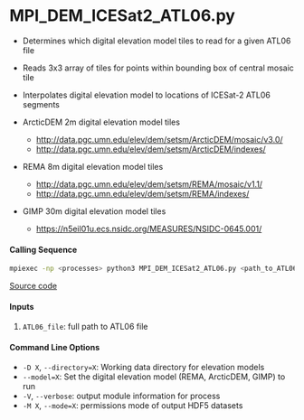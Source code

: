MPI_DEM_ICESat2_ATL06.py
========================

- Determines which digital elevation model tiles to read for a given ATL06 file  
- Reads 3x3 array of tiles for points within bounding box of central mosaic tile  
- Interpolates digital elevation model to locations of ICESat-2 ATL06 segments  

- ArcticDEM 2m digital elevation model tiles  
    * http://data.pgc.umn.edu/elev/dem/setsm/ArcticDEM/mosaic/v3.0/  
    * http://data.pgc.umn.edu/elev/dem/setsm/ArcticDEM/indexes/  

- REMA 8m digital elevation model tiles  
    * http://data.pgc.umn.edu/elev/dem/setsm/REMA/mosaic/v1.1/  
    * http://data.pgc.umn.edu/elev/dem/setsm/REMA/indexes/  

- GIMP 30m digital elevation model tiles  
    * https://n5eil01u.ecs.nsidc.org/MEASURES/NSIDC-0645.001/  

#### Calling Sequence
```bash
mpiexec -np <processes> python3 MPI_DEM_ICESat2_ATL06.py <path_to_ATL06_file>
```
[Source code](https://github.com/tsutterley/read-ICESat-2/blob/master/scripts/MPI_DEM_ICESat2_ATL06.py)  

#### Inputs
1. `ATL06_file`: full path to ATL06 file  

#### Command Line Options
- `-D X`, `--directory=X`: Working data directory for elevation models
- `--model=X`: Set the digital elevation model (REMA, ArcticDEM, GIMP) to run
- `-V`, `--verbose`: output module information for process  
- `-M X`, `--mode=X`: permissions mode of output HDF5 datasets  
